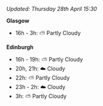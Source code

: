 *Updated: Thursday 28th April 15:30*

**Glasgow**

* 16h - 3h: :partly_sunny: Partly Cloudy

**Edinburgh**

* 16h - 19h: :partly_sunny: Partly Cloudy
* 20h, 21h: :cloud: Cloudy
* 22h: :partly_sunny: Partly Cloudy
* 23h - 2h: :cloud: Cloudy
* 3h: :partly_sunny: Partly Cloudy
